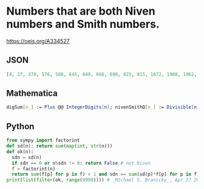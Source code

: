 # Numbers that are both Niven numbers and Smith numbers\.
https://oeis.org/A334527
## JSON
```JSON
[4, 27, 378, 576, 588, 645, 648, 666, 690, 825, 915, 1872, 1908, 1962, 2265, 2286, 2484, 2556, 2688, 2934, 2970, 3168, 3258, 3294, 3345, 3366, 3390, 3564, 3615, 3690, 3852, 3864, 3930, 4428, 4464, 4557, 4880, 5526, 6084, 6315, 7695, 8154, 8736, 8883, 9015, 9036]
```
## Mathematica
```Mathematica
digSum[n_] := Plus @@ IntegerDigits[n]; nivenSmithQ[n_] := Divisible[n, (ds = digSum[n])] && CompositeQ[n] && Plus @@ (Last@# * digSum[First@#] & /@ FactorInteger[n]) == ds; Select[Range[10^4], nivenSmithQ]
```
## Python
```Python
from sympy import factorint
def sd(n): return sum(map(int, str(n)))
def ok(n):
  sdn = sd(n)
  if sdn == 0 or n%sdn != 0: return False # not Niven
  f = factorint(n)
  return sum(f[p] for p in f) > 1 and sdn == sum(sd(p)*f[p] for p in f)
print(list(filter(ok, range(9999)))) # _Michael S. Branicky_, Apr 27 2021
```
